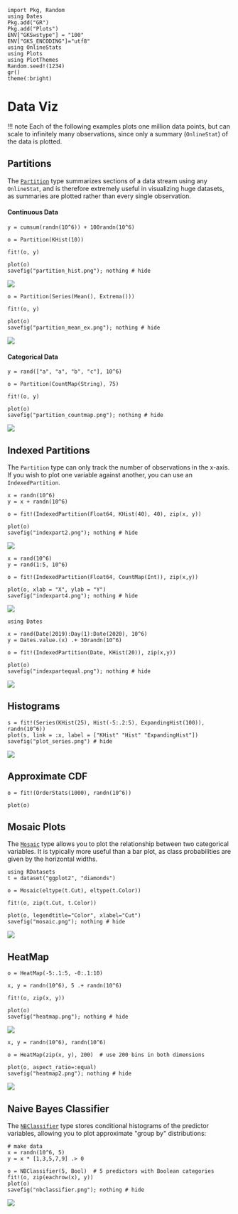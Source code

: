 ```@setup setup
import Pkg, Random
using Dates
Pkg.add("GR")
Pkg.add("Plots")
ENV["GKSwstype"] = "100"
ENV["GKS_ENCODING"]="utf8"
using OnlineStats
using Plots
using PlotThemes
Random.seed!(1234)
gr()
theme(:bright)
```

# Data Viz

!!! note
    Each of the following examples plots one million data points, but can scale to infinitely many 
    observations, since only a summary (`OnlineStat`) of the data is plotted.

## Partitions

The [`Partition`](@ref) type summarizes sections of a data stream using any `OnlineStat`,
and is therefore extremely useful in visualizing huge datasets, as summaries are plotted
rather than every single observation.

#### Continuous Data

```@example setup
y = cumsum(randn(10^6)) + 100randn(10^6)

o = Partition(KHist(10))

fit!(o, y)

plot(o)
savefig("partition_hist.png"); nothing # hide
```
![](partition_hist.png)


```@example setup
o = Partition(Series(Mean(), Extrema()))

fit!(o, y)

plot(o)
savefig("partition_mean_ex.png"); nothing # hide
```
![](partition_mean_ex.png)


#### Categorical Data

```@example setup
y = rand(["a", "a", "b", "c"], 10^6)

o = Partition(CountMap(String), 75)

fit!(o, y)

plot(o)
savefig("partition_countmap.png"); nothing # hide
```
![](partition_countmap.png)


## Indexed Partitions

The `Partition` type can only track the number of observations in the x-axis.  If you wish
to plot one variable against another, you can use an `IndexedPartition`.


```@example setup
x = randn(10^6)
y = x + randn(10^6)

o = fit!(IndexedPartition(Float64, KHist(40), 40), zip(x, y))

plot(o)
savefig("indexpart2.png"); nothing # hide
```
![](indexpart2.png)


```@example setup
x = rand(10^6)
y = rand(1:5, 10^6)

o = fit!(IndexedPartition(Float64, CountMap(Int)), zip(x,y))

plot(o, xlab = "X", ylab = "Y")
savefig("indexpart4.png"); nothing # hide
```
![](indexpart4.png)

```@example setup
using Dates

x = rand(Date(2019):Day(1):Date(2020), 10^6)
y = Dates.value.(x) .+ 30randn(10^6)

o = fit!(IndexedPartition(Date, KHist(20)), zip(x,y))

plot(o)
savefig("indexpartequal.png"); nothing # hide

```
![](indexpartequal.png)


## Histograms

```@example setup
s = fit!(Series(KHist(25), Hist(-5:.2:5), ExpandingHist(100)), randn(10^6))
plot(s, link = :x, label = ["KHist" "Hist" "ExpandingHist"])
savefig("plot_series.png") # hide
```

![](plot_series.png)

## Approximate CDF

```@example setup 
o = fit!(OrderStats(1000), randn(10^6))

plot(o)
```

## Mosaic Plots

The [`Mosaic`](@ref) type allows you to plot the relationship between two categorical variables.
It is typically more useful than a bar plot, as class probabilities are given by the horizontal
widths.

```@example setup
using RDatasets 
t = dataset("ggplot2", "diamonds")

o = Mosaic(eltype(t.Cut), eltype(t.Color))

fit!(o, zip(t.Cut, t.Color))

plot(o, legendtitle="Color", xlabel="Cut")
savefig("mosaic.png"); nothing # hide
```
![](mosaic.png)

## HeatMap

```@example setup
o = HeatMap(-5:.1:5, -0:.1:10)

x, y = randn(10^6), 5 .+ randn(10^6)

fit!(o, zip(x, y))

plot(o)
savefig("heatmap.png"); nothing # hide
```
![](heatmap.png)


```@example setup
x, y = randn(10^6), randn(10^6)

o = HeatMap(zip(x, y), 200)  # use 200 bins in both dimensions

plot(o, aspect_ratio=:equal)
savefig("heatmap2.png"); nothing # hide
```
![](heatmap2.png)

## Naive Bayes Classifier

The [`NBClassifier`](@ref) type stores conditional histograms of the predictor variables, allowing you to plot approximate "group by" distributions:

```@example setup
# make data
x = randn(10^6, 5)
y = x * [1,3,5,7,9] .> 0

o = NBClassifier(5, Bool)  # 5 predictors with Boolean categories
fit!(o, zip(eachrow(x), y))
plot(o)
savefig("nbclassifier.png"); nothing # hide
```
![](nbclassifier.png)

